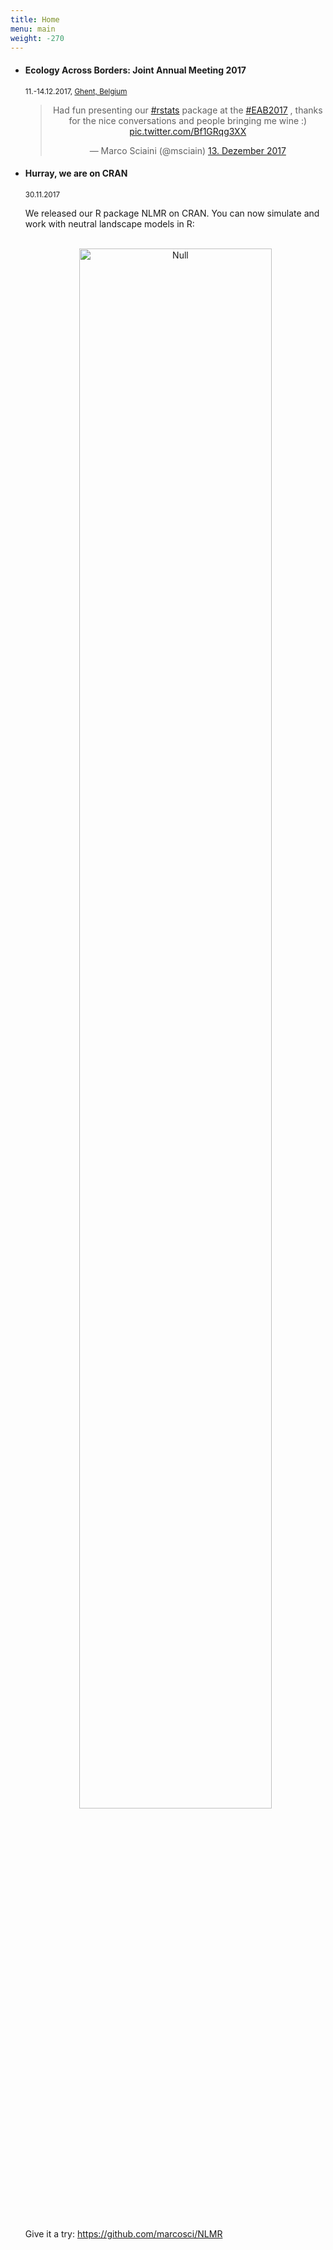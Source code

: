 ```yaml
---
title: Home
menu: main
weight: -270
---
```

<script src="https://use.fontawesome.com/6b7c0d5882.js"></script>

<div class="container">
    <ul class="timeline">
        <li>
          <div class="timeline-badge"><i class="fa fa-users" aria-hidden="true"></i></div>
          <div class="timeline-panel">
            <div class="timeline-heading">
              <h4 class="timeline-title">Ecology Across Borders: Joint Annual Meeting 2017</h4>
              <p><small class="text-muted"><i class="fa fa-calendar" aria-hidden="true"></i> 11.-14.12.2017, <a href="https://www.google.de/maps/place/Ghent,+Belgium/@51.0823564,3.5744026,11z/data=!3m1!4b1!4m5!3m4!1s0x47c370e1339443ad:0x40099ab2f4d5140!8m2!3d51.0543422!4d3.7174243">Ghent, Belgium</a></small></p>
            </div>
            <div class="timeline-body">
              <p style="text-align:center"><center><blockquote class="twitter-tweet" data-lang="de"><p lang="en" dir="ltr">Had fun presenting our <a href="https://twitter.com/hashtag/rstats?src=hash&amp;ref_src=twsrc%5Etfw">#rstats</a> package at the <a href="https://twitter.com/hashtag/EAB2017?src=hash&amp;ref_src=twsrc%5Etfw">#EAB2017</a> , thanks for the nice conversations and people bringing me wine :) <a href="https://t.co/Bf1GRqg3XX">pic.twitter.com/Bf1GRqg3XX</a></p>&mdash; Marco Sciaini (@msciain) <a href="https://twitter.com/msciain/status/941061956349202432?ref_src=twsrc%5Etfw">13. Dezember 2017</a></blockquote></center><script async src="https://platform.twitter.com/widgets.js" charset="utf-8"></script></p>
            </div>
          </div>
        </li>
        <li>
          <div class="timeline-badge danger"><i class="fa fa-cube" aria-hidden="true"></i></div>
          <div class="timeline-panel">
            <div class="timeline-heading">
              <h4 class="timeline-title">Hurray, we are on CRAN</h4>
              <p><small class="text-muted"><i class="fa fa-calendar" aria-hidden="true"></i> 30.11.2017</small></p>
            </div>
            <div class="timeline-body">
              <p>We released our R package NLMR on CRAN. You can now simulate and work with neutral landscape models in R: <br> <br>
              <p style="text-align:center"><img src="https://raw.githubusercontent.com/marcosci/NLMR/master/docs/articles/bestiary_files/figure-html/unnamed-chunk-2-1.png" style='width:80%;' border="0" alt="Null"></p> <br> <br> Give it a try: <a href="https://github.com/marcosci/NLMR">https://github.com/marcosci/NLMR</a> </p>
            </div>
          </div>
        </li>
    </ul>
</div>
